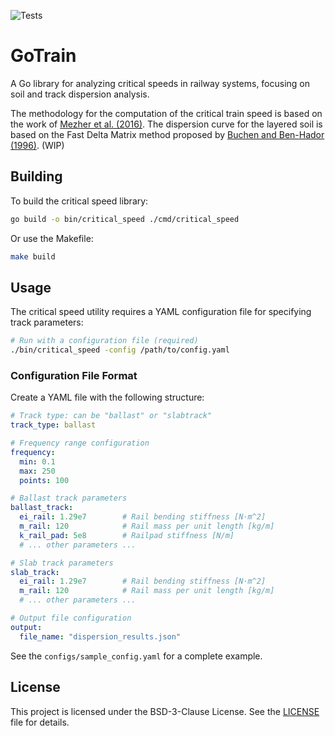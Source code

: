 ![Tests](https://github.com/PlatypusBytes/GoTrain/actions/workflows/go.yaml/badge.svg)

# GoTrain

A Go library for analyzing critical speeds in railway systems, focusing on soil and track dispersion analysis.

The methodology for the computation of the critical train speed is based on the work of [Mezher et al. (2016)](https://www.sciencedirect.com/science/article/abs/pii/S2214391215000239).
The dispersion curve for the layered soil is based on the Fast Delta Matrix method proposed by [Buchen and Ben-Hador (1996)](https://academic.oup.com/gji/article-lookup/doi/10.1111/j.1365-246X.1996.tb05642.x). (WIP)


## Building

To build the critical speed library:

```bash
go build -o bin/critical_speed ./cmd/critical_speed
```

Or use the Makefile:

```bash
make build
```

## Usage

The critical speed utility requires a YAML configuration file for specifying track parameters:

```bash
# Run with a configuration file (required)
./bin/critical_speed -config /path/to/config.yaml
```

### Configuration File Format

Create a YAML file with the following structure:

```yaml
# Track type: can be "ballast" or "slabtrack"
track_type: ballast

# Frequency range configuration
frequency:
  min: 0.1
  max: 250
  points: 100

# Ballast track parameters
ballast_track:
  ei_rail: 1.29e7        # Rail bending stiffness [N·m^2]
  m_rail: 120            # Rail mass per unit length [kg/m]
  k_rail_pad: 5e8        # Railpad stiffness [N/m]
  # ... other parameters ...

# Slab track parameters
slab_track:
  ei_rail: 1.29e7        # Rail bending stiffness [N·m^2]
  m_rail: 120            # Rail mass per unit length [kg/m]
  # ... other parameters ...

# Output file configuration
output:
  file_name: "dispersion_results.json"
```

See the `configs/sample_config.yaml` for a complete example.


## License

This project is licensed under the BSD-3-Clause License. See the [LICENSE](LICENSE) file for details.